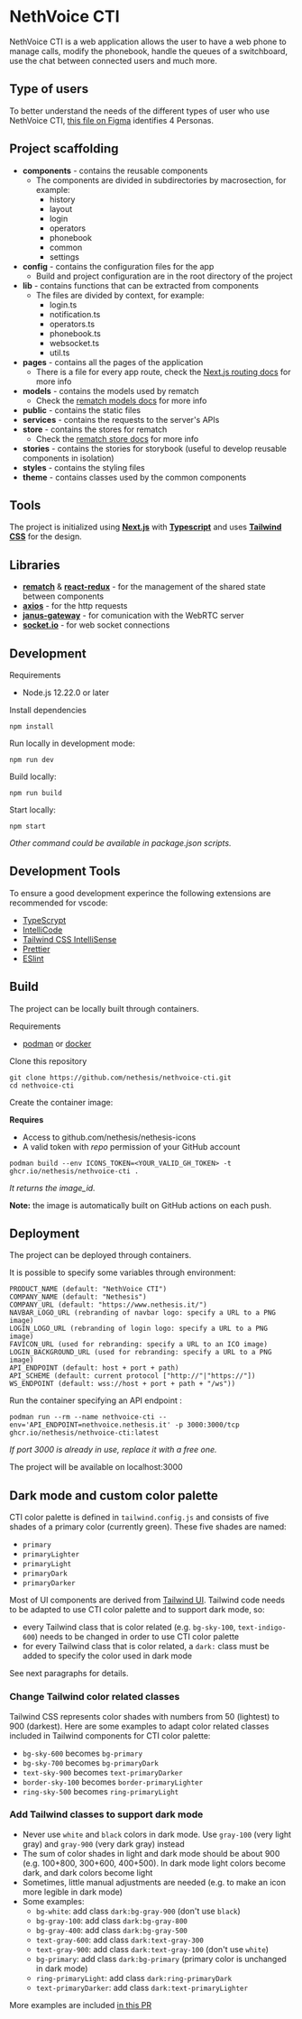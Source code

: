 # NethVoice CTI

NethVoice CTI is a web application allows the user to have a web phone to manage calls, modify the phonebook, handle the queues of a switchboard, use the chat between connected users and much more.

## Type of users

To better understand the needs of the different types of user who use NethVoice CTI, [this file on Figma](https://www.figma.com/file/VGP0wulIn47E7OHADG17A9/Personas?node-id=0%3A1) identifies 4 Personas.

## Project scaffolding

- **components** - contains the reusable components
  - The components are divided in subdirectories by macrosection, for example:
    - history
    - layout
    - login
    - operators
    - phonebook
    - common
    - settings
- **config** - contains the configuration files for the app
  - Build and project configuration are in the root directory of the project
- **lib** - contains functions that can be extracted from components
  - The files are divided by context, for example:
    - login.ts
    - notification.ts
    - operators.ts
    - phonebook.ts
    - websocket.ts
    - util.ts
- **pages** - contains all the pages of the application
  - There is a file for every app route, check the [Next.js routing docs](https://nextjs.org/docs/routing/introduction) for more info
- **models** - contains the models used by rematch
  - Check the [rematch models docs](https://rematchjs.org/docs/api-reference/models) for more info
- **public** - contains the static files
- **services** - contains the requests to the server's APIs
- **store** - contains the stores for rematch
  - Check the [rematch store docs](https://rematchjs.org/docs/api-reference/store) for more info
- **stories** - contains the stories for storybook (useful to develop reusable components in isolation)
- **styles** - contains the styling files
- **theme** - contains classes used by the common components

## Tools

The project is initialized using [**Next.js**](https://nextjs.org/) with [**Typescript**](https://www.typescriptlang.org/) and uses [**Tailwind CSS**](https://tailwindcss.com/) for the design.

## Libraries

- [**rematch**](https://rematchjs.org/) & [**react-redux**](https://react-redux.js.org/) - for the management of the shared state between components
- [**axios**](https://axios-http.com/docs/intro) - for the http requests
- [**janus-gateway**](https://janus.conf.meetecho.com/docs/JS.html) - for comunication with the WebRTC server
- [**socket.io**](https://socket.io/) - for web socket connections

## Development

Requirements

- Node.js 12.22.0 or later

Install dependencies

```
npm install
```

Run locally in development mode:

```
npm run dev
```

Build locally:

```
npm run build
```

Start locally:

```
npm start
```

_Other command could be available in package.json scripts._

## Development Tools

To ensure a good development experince the following extensions are recommended for vscode:

- [TypeScrypt](https://code.visualstudio.com/docs/languages/typescript)
- [IntelliCode](https://marketplace.visualstudio.com/items?itemName=VisualStudioExptTeam.vscodeintellicode)
- [Tailwind CSS IntelliSense](https://marketplace.visualstudio.com/items?itemName=bradlc.vscode-tailwindcss)
- [Prettier](https://marketplace.visualstudio.com/items?itemName=esbenp.prettier-vscode)
- [ESlint](https://marketplace.visualstudio.com/items?itemName=dbaeumer.vscode-eslint)

## Build

The project can be locally built through containers.

Requirements

- [podman](https://podman.io/) or [docker](https://docs.docker.com/)

Clone this repository

```
git clone https://github.com/nethesis/nethvoice-cti.git
cd nethvoice-cti
```

Create the container image:

**Requires**

- Access to github.com/nethesis/nethesis-icons
- A valid token with _repo_ permission of your GitHub account 

```
podman build --env ICONS_TOKEN=<YOUR_VALID_GH_TOKEN> -t ghcr.io/nethesis/nethvoice-cti .
```

_It returns the image_id._

**Note:** the image is automatically built on GitHub actions on each push.

## Deployment

The project can be deployed through containers.

It is possible to specify some variables through environment:

```
PRODUCT_NAME (default: "NethVoice CTI")
COMPANY_NAME (default: "Nethesis")
COMPANY_URL (default: "https://www.nethesis.it/")
NAVBAR_LOGO_URL (rebranding of navbar logo: specify a URL to a PNG image)
LOGIN_LOGO_URL (rebranding of login logo: specify a URL to a PNG image)
FAVICON_URL (used for rebranding: specify a URL to an ICO image)
LOGIN_BACKGROUND_URL (used for rebranding: specify a URL to a PNG image)
API_ENDPOINT (default: host + port + path)
API_SCHEME (default: current protocol ["http://"|"https://"])
WS_ENDPOINT (default: wss://host + port + path + "/ws"))
```

Run the container specifying an API endpoint :

```
podman run --rm --name nethvoice-cti --env='API_ENDPOINT=nethvoice.nethesis.it' -p 3000:3000/tcp ghcr.io/nethesis/nethvoice-cti:latest
```

_If port 3000 is already in use, replace it with a free one._

The project will be available on localhost:3000

## Dark mode and custom color palette

CTI color palette is defined in `tailwind.config.js` and consists of five shades of a primary color (currently green). These five shades are named:

- `primary`
- `primaryLighter`
- `primaryLight`
- `primaryDark`
- `primaryDarker`

Most of UI components are derived from [Tailwind UI](https://tailwindui.com/). Tailwind code needs to be adapted to use CTI color palette and to support dark mode, so:

- every Tailwind class that is color related (e.g. `bg-sky-100`, `text-indigo-600`) needs to be changed in order to use CTI color palette
- for every Tailwind class that is color related, a `dark:` class must be added to specify the color used in dark mode

See next paragraphs for details.

### Change Tailwind color related classes

Tailwind CSS represents color shades with numbers from 50 (lightest) to 900 (darkest). Here are some examples to adapt color related classes included in Tailwind components for CTI color palette:

- `bg-sky-600` becomes `bg-primary`
- `bg-sky-700` becomes `bg-primaryDark`
- `text-sky-900` becomes `text-primaryDarker`
- `border-sky-100` becomes `border-primaryLighter`
- `ring-sky-500` becomes `ring-primaryLight`

### Add Tailwind classes to support dark mode

- Never use `white` and `black` colors in dark mode. Use `gray-100` (very light gray) and `gray-900` (very dark gray) instead
- The sum of color shades in light and dark mode should be about 900 (e.g. 100+800, 300+600, 400+500). In dark mode light colors become dark, and dark colors become light
- Sometimes, little manual adjustments are needed (e.g. to make an icon more legible in dark mode)
- Some examples:
  - `bg-white`: add class `dark:bg-gray-900` (don't use `black`)
  - `bg-gray-100`: add class `dark:bg-gray-800`
  - `bg-gray-400`: add class `dark:bg-gray-500`
  - `text-gray-600`: add class `dark:text-gray-300`
  - `text-gray-900`: add class `dark:text-gray-100` (don't use `white`)
  - `bg-primary`: add class `dark:bg-primary` (primary color is unchanged in dark mode)
  - `ring-primaryLight`: add class `dark:ring-primaryDark`
  - `text-primaryDarker`: add class `dark:text-primaryLighter`

More examples are included [in this PR](https://github.com/nethesis/nethvoice-cti/pull/26)
